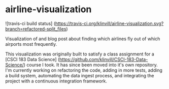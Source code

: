 # airline-visualization 
![travis-ci build status] (https://travis-ci.org/klinvill/airline-visualization.svg?branch=refactored-split_files)

Visualization of and blog post about finding which airlines fly out of which airports most frequently. 

This visualization was originally built to satisfy a class assignment for a [CSCI 183 Data Science] (https://github.com/klinvill/CSCI-183-Data-Science/) course I took. It has since been moved into it's own repository. I'm currently working on refactoring the code, adding in more tests, adding a build system, automating the data ingest process, and integrating the project with a continuous integration framework.
